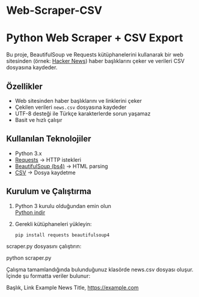 # Web-Scraper-CSV
# Python Web Scraper + CSV Export

Bu proje, BeautifulSoup ve Requests kütüphanelerini kullanarak bir web sitesinden (örnek: [Hacker News](https://news.ycombinator.com/)) haber başlıklarını çeker ve verileri CSV dosyasına kaydeder.

## Özellikler
- Web sitesinden haber başlıklarını ve linklerini çeker
- Çekilen verileri `news.csv` dosyasına kaydeder
- UTF-8 desteği ile Türkçe karakterlerde sorun yaşamaz
- Basit ve hızlı çalışır

## Kullanılan Teknolojiler
- Python 3.x
- [Requests](https://pypi.org/project/requests/) → HTTP istekleri
- [BeautifulSoup (bs4)](https://pypi.org/project/beautifulsoup4/) → HTML parsing
- [CSV](https://docs.python.org/3/library/csv.html) → Dosya kaydetme

## Kurulum ve Çalıştırma

1. Python 3 kurulu olduğundan emin olun  
   [Python indir](https://www.python.org/downloads/)

2. Gerekli kütüphaneleri yükleyin:
   ```bash
   pip install requests beautifulsoup4
scraper.py dosyasını çalıştırın:

python scraper.py


Çalışma tamamlandığında bulunduğunuz klasörde news.csv dosyası oluşur.
İçinde şu formatta veriler bulunur:

Başlık, Link
Example News Title, https://example.com
